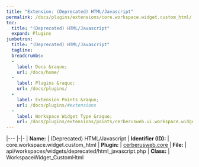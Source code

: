 ```yaml
---
title: "Extension: (Deprecated) HTML/Javascript"
permalink: /docs/plugins/extensions/core.workspace.widget.custom_html/
toc:
  title: "(Deprecated) HTML/Javascript"
  expand: Plugins
jumbotron:
  title: "(Deprecated) HTML/Javascript"
  tagline: 
  breadcrumbs:
  -
    label: Docs &raquo;
    url: /docs/home/
  -
    label: Plugins &raquo;
    url: /docs/plugins/
  -
    label: Extension Points &raquo;
    url: /docs/plugins/#extensions
  -
    label: Workspace Widget Type &raquo;
    url: /docs/plugins/extensions/points/cerberusweb.ui.workspace.widget
---
```


|---
|-|-
| **Name:** | (Deprecated) HTML/Javascript
| **Identifier (ID):** | core.workspace.widget.custom_html
| **Plugin:** | [cerberusweb.core](/docs/plugins/cerberusweb.core/)
| **File:** | api/workspaces/widgets/deprecated/html_javascript.php
| **Class:** | WorkspaceWidget_CustomHtml

